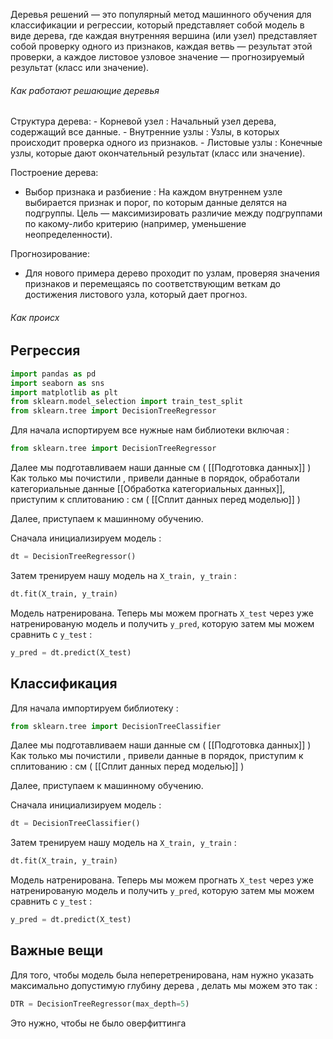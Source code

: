 Деревья решений — это популярный метод машинного обучения для классификации и регрессии, который представляет собой модель в виде дерева, где каждая внутренняя вершина (или узел) представляет собой проверку одного из признаков, каждая ветвь — результат этой проверки, а каждое листовое узловое значение — прогнозируемый результат (класс или значение).

<h6>Как работают решающие деревья</h6>
Структура дерева:
- Корневой узел : Начальный узел дерева, содержащий все данные.
- Внутренние узлы : Узлы, в которых происходит проверка одного из признаков.
- Листовые узлы : Конечные узлы, которые дают окончательный результат (класс или значение).

Построение дерева: 
- Выбор признака и разбиение : На каждом внутреннем узле выбирается признак и порог, по которым данные делятся на подгруппы. Цель — максимизировать различие между подгруппами по какому-либо критерию (например, уменьшение неопределенности).

Прогнозирование:
- Для нового примера дерево проходит по узлам, проверяя значения признаков и перемещаясь по соответствующим веткам до достижения листового узла, который дает прогноз.

<h6>Как происх



<h2>Регрессия</h2>

```python 
import pandas as pd
import seaborn as sns
import matplotlib as plt
from sklearn.model_selection import train_test_split
from sklearn.tree import DecisionTreeRegressor
```

Для начала испортируем все нужные нам библиотеки включая :

```python 
from sklearn.tree import DecisionTreeRegressor
```

Далее мы подготавливаем наши данные см ( [[Подготовка данных]] )
Как только мы почистили , привели данные в порядок, обработали категориальные данные [[Обработка категориальных данных]],  приступим к сплитованию :
см ( [[Сплит данных перед моделью]] )

Далее, приступаем к машинному обучению.

Сначала инициализируем модель : 

```python 
dt = DecisionTreeRegressor()
```

Затем тренируем нашу модель на `X_train, y_train` : 

```python 
dt.fit(X_train, y_train)
```

Модель натренирована. Теперь мы можем прогнать `X_test` через уже натренированую модель и получить `y_pred`, которую затем мы можем сравнить с `y_test` : 

```python 
y_pred = dt.predict(X_test)
```

<h2>Классификация</h2>
Для начала импортируем библиотеку : 

```python
from sklearn.tree import DecisionTreeClassifier
```

Далее мы подготавливаем наши данные см ( [[Подготовка данных]] )
Как только мы почистили , привели данные в порядок, приступим к сплитованию :
см ( [[Сплит данных перед моделью]] )

Далее, приступаем к машинному обучению.

Сначала инициализируем модель : 

```python 
dt = DecisionTreeClassifier()
```

Затем тренируем нашу модель на `X_train, y_train` : 

```python 
dt.fit(X_train, y_train)
```

Модель натренирована. Теперь мы можем прогнать `X_test` через уже натренированую модель и получить `y_pred`, которую затем мы можем сравнить с `y_test` : 

```python 
y_pred = dt.predict(X_test)
```

<h2>Важные вещи</h2>

Для того, чтобы модель была неперетренирована, нам нужно указать максимально допустимую глубину дерева , делать мы можем это так : 

```python 
DTR = DecisionTreeRegressor(max_depth=5)
```

Это нужно, чтобы не было оверфиттинга

